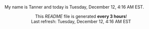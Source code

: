 My name is Tanner and today is Tuesday, December 12, 4:16 AM EST.

<p align="center">This <i>README</i> file is generated <b>every 3 hours</b>!</br>Last refresh: Tuesday, December 12, 4:16 AM EST<br /></p>
